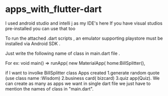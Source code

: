 # apps_with_flutter-dart

I used android studio and intelli j as my IDE's here
If you have visual studios pre-installed  you can use that too

To run the attached .dart scripts , an emulator supporting playstore must be installed via Android SDK .

Just write the following name of class in main.dart file .

For ex:
void main() => runApp( new MaterialApp(
  home:BillSplitter(),
  
  if I want to involke BillSplitter class
Apps created
1.generate random quote (use class name :Wisdom)
2.business card( bizcard)
3.quiz app(Quiz).
 We can create as many as apps we want in single dart file we just have to mention the names of class in "main.dart".
